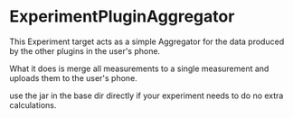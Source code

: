 # ExperimentPluginAggregator

This Experiment target acts as a simple Aggregator for the data produced by the other plugins in the user's phone.

What it does is merge all measurements to a single measurement and uploads them to the user's phone.

use the jar in the base dir directly if your experiment needs to do no extra calculations.

